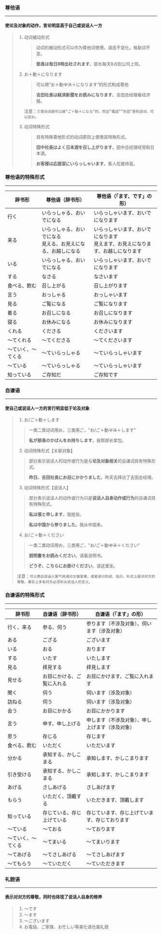 ### 尊他语

---

#### 使论及对象的动作，言论明显高于自己或说话人一方

> 1. 动词被动形式 
>
>    >动词的被动形式可以作为尊他词使用，语态不变化，格助词不变。
>    >
>    >**部長は毎日8時出社されます**。部长每天8点到公司上班。
>
> 2. お＋動＋になります
>
>    >可以用“お＋動~~マス~~＋になります”的形式构成尊他
>    >
>    >**吉田社長は経済新聞をお読みになります**。吉田总经理看经济报。
>
>    注意：```三类动词是可以接“ご＋動＋になる”的。而且”電話””世話”是和语词，可以加お。```
>
> 3. 动词特殊形式
>
>    > 具有特殊尊他形式的动词原则上使用其特殊形式。
>    >
>    > **田中社長はよく日本酒を召し上がります**。田中总经理经常和日本酒。
>    >
>    > **お客様は応接室にいらっしゃいます**。客人在接待室。



### 尊他语的特殊形式

---

| 辞书形             | 尊他语（辞书形）                                             | 尊他语（「ます、です」の形）                                 |
| ------------------ | ------------------------------------------------------------ | ------------------------------------------------------------ |
| 行く               | いらっしゃる、おいでになる                                   | いらっしゃいます、おいでになります                           |
| 来る               | いらっしゃる、おいでになる<br />見える、お見えになる、お越しになる | いらっしゃいます、おいでになります<br />見えます、お見えになります、お越しになります |
| いる               | いらっしゃる、おいでになる                                   | いらっしゃいます、おいでになります                           |
| する               | なさる                                                       | なさいます                                                   |
| 食べる、飲む       | 召し上がる                                                   | 召し上がります                                               |
| 言う               | おっしゃる                                                   | おっしゃいます                                               |
| 見る               | ご覧になる                                                   | ご覧になります                                               |
| 着る               | お召しになる                                                 | お召しになります                                             |
| 寝る               | お休みになる                                                 | お休みになります                                             |
| くれる             | くださる                                                     | くださいます                                                 |
| 〜てくれる         | 〜てくださる                                                 | 〜てくださいます                                             |
| 〜ていく、〜てくる | 〜ていらっしゃる                                             | 〜ていらっしゃいます                                         |
| 〜ている           | 〜ていらっしゃる                                             | 〜ていらっしゃいます                                         |
| 知っている         | ご存知だ                                                     | ご存知です                                                   |



### 自谦语

---

#### 使自己或说话人一方的言行明显低于论及对象

>1. お/ご＋動＋します
>
>   > 一类二类动词用お，三类用ご，"お/ご＋動~~マス~~＋します"
>   >
>   > **私が部長のかばんをお持ちします**。我帮部长拿包。
>
>2. 动词特殊形式【关联对象】
>
>   > 部分表示说话人的动作或行为是与**论及对象相关**的自谦词具有特殊形式。
>   >
>   > **昨日、吉田社長にお目にかかりました**。昨天去拜访了吉田总经理。
>
>3. 动词特殊形式【说话人】
>
>   > 部分表示说话人的动作或行为只是**说话人自身动作或行为**的自谦词具有特殊形式。
>   >
>   > **私は張と申します**。我姓张。
>   >
>   > **私は中国から参りました**。我从中国来。
>
>4. お/ご＋動＋ください
>
>   > 一类二类动词用お，三类用ご，"お/ご＋動~~マス~~＋ください"
>   >
>   > **説明書をお読みください**。请看说明书。
>   >
>   > **どうぞ、こちらにお掛けください**。请这里坐。
>
>   注意：`可以表达说话人客气地请对方做某事，或者进行劝说、指示。形式上是对对方的尊敬，事实上多有对方必须听从说话人的含义。`
>



### 自谦语的特殊形式

---

| 辞书形             | 自谦语（辞书形）           | 自谦语（「ます」の形）                           |
| ------------------ | -------------------------- | ------------------------------------------------ |
| 行く、来る         | 参る、伺う                 | 参ります（不涉及对象）、伺います（涉及对象）     |
| ある               | ござる                     | ございます                                       |
| いる               | おる                       | おります                                         |
| する               | いたす                     | いたします                                       |
| 見る               | 拝見する                   | 拝見します                                       |
| 見せる             | お目にかける、ご覧に入れる | お目にかけます、ご覧に入れます                   |
| 聞く               | 伺う                       | 伺います（涉及对象）                             |
| 訪ねる             | 伺う                       | 伺います（涉及对象）                             |
| 会う               | お目にかかる               | お目にかかります                                 |
| 言う               | 申す、申し上げる           | 申します（不涉及对象）、申し上げます（涉及对象） |
| 思う               | 存じる                     | 存じます                                         |
| 食べる、飲む       | いただく                   | いただいます                                     |
| 分かる             | 承知する、かしこまる       | 承知します、かしこまります                       |
| 引き受ける         | 承知する、かしこまる       | 承知します、かしこまります                       |
| あげる             | さしあげる                 | さしあげます                                     |
| もらう             | いただく、頂戴する         | いただきます、頂戴します                         |
| 知っている         | 存じている、存じ上げている | 存じています、存じ上げています、存じております   |
| 〜ている           | 〜ておる                   | 〜ております                                     |
| 〜ていく、〜てくる | 〜てまいる                 | 〜てまいります                                   |
| 〜てあげる         | 〜てさしあげる             | 〜てさしあげます                                 |
| 〜てもらう         | 〜ていただく               | 〜ていただきます                                 |



### 礼貌语

---

#### 表示对对方的尊敬，同时也体现了说话人自身的修养

> 1. 〜です
> 2. 〜ます
> 3. 〜ございます
> 4. お電話、ご家族、お忙しい等美化语也属礼貌
